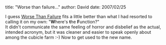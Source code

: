 
title: "Worse than failure..."
author: David
date: 2007/02/25

I guess <strong></strong>[Worse Than Failure](http://worsethanfailure.com/Articles/Announcement_0x3a__Website_0x2e_RenameTo(_0x201c_Worse_Than_Failure_0x201d_).aspx) fits a little better than what I had resorted to calling it on my own: "<strong>W</strong>here's <strong>t</strong>he <strong>F</strong>unction?"  
It didn't communicate the same feeling of horror and disbelief as the actual, intended acronym, but it was cleaner and easier to speak openly about among the cubicle farm :-) 
Now to get used to the new name.
